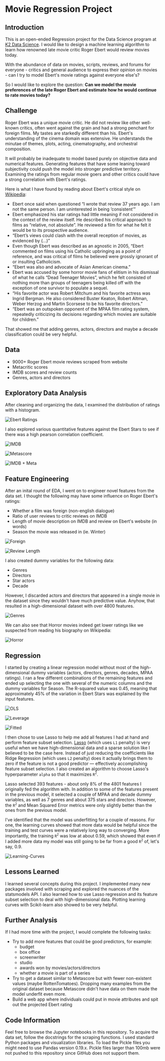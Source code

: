 # Movie Regression Project

## Introduction

This is an open-ended Regression project for the Data Science program at [K2 Data Science](http://k2datascience.com). I would like to design a machine learning algorithm to learn how renowned late movie critic Roger Ebert would review movies today.

With the abundance of data on movies, scripts, reviews, and forums for everyone - critics and general audience to express their opinion on movies - can I try to model Ebert's movie ratings against everyone else's?

So I would like to explore the question: **Can we model the movie preferences of the late Roger Ebert and estimate how he would continue to rate movies today?**

## Challenge

Roger Ebert was a unique movie critic. He did not review like other well-known critics, often went against the grain and had a strong penchant for foreign films. My tastes are starkedly different than his. Ebert's understanding of the cinema domain was extensive. He understands the minutae of themes, plots, acting, cinematography, and orchestral composition.

It will probably be inadequate to model based purely on objective data and numerical features. Generating features that have some leaning toward subjectivity could push the model into stronger predictive territory. Examining the ratings from regular movie goers and other critics could have a strong correlation with Ebert's ratings.

Here is what I have found by reading about Ebert's critical style on [Wikipedia](https://en.wikipedia.org/wiki/Roger_Ebert#Critical_style):

- Ebert once said when questioned “I wrote that review 37 years ago. I am not the same person. I am uninterested in being ‘consistent’”
- Ebert emphasized his star ratings had little meaning if not considered in the context of the review itself. He described his critical approach to films as “relative, not absolute”. He reviewed a film for what he felt it would be to its prospective audience.
- “Ebert’s views could clash with the overall reception of movies, as evidenced by (…)”
- Even though Ebert was described as an agnostic in 2005, “Ebert commented on films using his Catholic upbringing as a point of reference, and was critical of films he believed were grossly ignorant of or insulting Catholicism.
- “Ebert was also and advocate of Asian American cinema.”
- Ebert was accused by some horror movie fans of elitism in his dismissal of what he calls “Dead Teenager Movies”, which he felt consisted of nothing more than groups of teenagers being killed off with the exception of one survivor to populate a sequel.
- “His favorite actor was Robert Mitchum and his favorite actress was Ingrid Bergman. He also considered Buster Keaton, Robert Altman, Weber Herzog and Martin Scorsese to be his favorite directors.”
- “Ebert was an outspoken opponent of the MPAA film rating system, repeatedly criticizing its decisions regarding which movies are suitable for children.”

That showed me that adding genres, actors, directors and maybe a decade classification could be very helpful.


## Data

- 9000+ Roger Ebert movie reviews scraped from website
- Metacritic scores
- IMDB scores and review counts
- Genres, actors and directors

## Exploratory Data Analysis

After cleaning and organizing the data, I examined the distribution of ratings with a histogram.

![Ebert Ratings](images/ratings_histogram.png)

I also explored various quantitative features against the Ebert Stars to see if there was a high pearson correlation coefficient.

![IMDB](images/imdb.png)

![Metascore](images/meta.png)

![IMDB + Meta](images/imdb_meta.png)

## Feature Engineering

After an inital round of EDA, I went on to engineer novel features from the data set. I thought the following may have some influence on Roger Ebert's ratings:

- Whether a film was foreign (non-english dialogue)
- Ratio of user reviews to critic reviews on IMDB
- Length of movie description on IMDB and review on Ebert's website (in words)
- Season the movie was released in (ie. Winter)

![Foreign](images/foreign.png)

![Review Length](images/review.png)

I also created dummy variables for the following data:

- Genres
- Directors
- Star actors
- Decade

However, I discarded actors and directors that appeared in a single movie in the dataset since they wouldn't have much predictive value. Anyhow, that resulted in a high-dimensional dataset with over 4800 features.

![Genres](images/genres.png)

We can also see that Horror movies indeed get lower ratings like we suspected from reading his biography on Wikipedia:

![Horror](images/horror.png)

## Regression

I started by creating a linear regression model without most of the high-dimensional dummy variables (actors, directors, genres, decades, MPAA ratings). I ran a few different combinations of the remaining features and ended up selecting the one with several of the numeric columns and the dummy variables for Season. The R-squared value was 0.45, meaning that approximately 45% of the variation in Ebert Stars was explained by the input features.

![OLS](images/ols_results_2.png)

![Leverage](images/leverage.png)

![Fitted](images/fitted.png)

I then chose to use Lasso to help me add all features I had at hand and perform feature subset selection. [Lasso](http://scikit-learn.org/stable/modules/linear_model.html#lasso) (which uses `L1` penalty) is very useful when we have high-dimensional data and a sparse solution like I believed to be the case here. Instead of just reducing the coefficients like Ridge Regression (which uses `L2` penalty) does it actually brings them to zero if the feature is not a good predictor — effectively accomplishing feature subset selection. I also created an algorithm to choose Lasso's hyperparameter `alpha` so that it maximizes `R`<sup>`2`</sup>.

Lasso selected 393 features - about only 8% of the 4801 features I originally fed the algorithm with. In addition to some of the features present in the previous model, it selected a couple of MPAA and decade dummy variables, as well as 7 genres and about 375 stars and directors. However, the `R`<sup>`2`</sup> and Mean Squared Error metrics were only slightly better than the ones from the previous model.

I've identified that the model was underfitting for a couple of reasons. For one, the learning curves showed that more data would be helpful since the training and test curves were a relatively long way to converging.  More importantly, the training `R`<sup>`2`</sup> was low at about 0.59, which showed that even if I added more data my model was still going to be far from a good `R`<sup>`2`</sup> of, let's say, 0.9.

![Learning-Curves](images/learning-curves.png)

## Lessons Learned

I learned several concepts during this project. I implemented many new packages involved with scraping and explored the nuances of the statsmodels API. I also learned how to use Lasso regression and its feature subset selection to deal with high-dimensional data. Plotting learning curves with Scikit-learn also showed to be very helpful.

## Further Analysis

If I had more time with the project, I would complete the following tasks:
- Try to add more features that could be good predictors, for example:
  - budget
  - box office
  - screenwriter
  - studio
  - awards won by movies/actors/directors
  - whether a movie is part of a series
- Try to get a dataset similar to Metascore but with fewer non-existent values (maybe RottenTomatoes). Dropping many examples from the original dataset because Metascore didn't have data on them made the model underfit even more.
- Build a web app where individuals could put in movie attributes and spit out the projected Ebert rating

## Code Information

Feel free to browse the Jupyter notebooks in this repository. To acquire the data set, follow the docstrings for the scraping functions. I used standard Python packages and visualization libraries. To load the Pickle files you might need to use Pandas version 0.19.x. Pickle files larger than 100mb were not pushed to this repository since GitHub does not support them.

